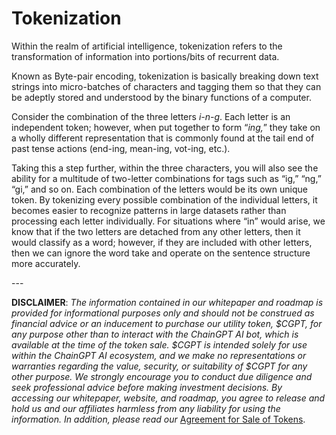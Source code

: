 # Tokenization

Within the realm of artificial intelligence, tokenization refers to the transformation of information into portions/bits of recurrent data.&#x20;

Known as Byte-pair encoding, tokenization is basically breaking down text strings into micro-batches of characters and tagging them so that they can be adeptly stored and understood by the binary functions of a computer.

Consider the combination of the three letters _i-n-g_. Each letter is an independent token; however, when put together to form “_ing,_” they take on a wholly different representation that is commonly found at the tail end of past tense actions (end-ing, mean-ing, vot-ing, etc.).&#x20;

Taking this a step further, within the three characters, you will also see the ability for a multitude of two-letter combinations for tags such as “ig,” “ng,” “gi,” and so on. Each combination of the letters would be its own unique token. By tokenizing every possible combination of the individual letters, it becomes easier to recognize patterns in large datasets rather than processing each letter individually. For situations where “in” would arise, we know that if the two letters are detached from any other letters, then it would classify as a word; however, if they are included with other letters, then we can ignore the word take and operate on the sentence structure more accurately.

\---

**DISCLAIMER**: _The information contained in our whitepaper and roadmap is provided for informational purposes only and should not be construed as financial advice or an inducement to purchase our utility token, $CGPT, for any purpose other than to interact with the ChainGPT AI bot, which is available at the time of the token sale. $CGPT is intended solely for use within the ChainGPT AI ecosystem, and we make no representations or warranties regarding the value, security, or suitability of $CGPT for any other purpose. We strongly encourage you to conduct due diligence and seek professional advice before making investment decisions. By accessing our whitepaper, website, and roadmap, you agree to release and hold us and our affiliates harmless from any liability for using the information.  In addition, please read our_ [Agreement for Sale of Tokens](https://www.chaingpt.org/licences).
